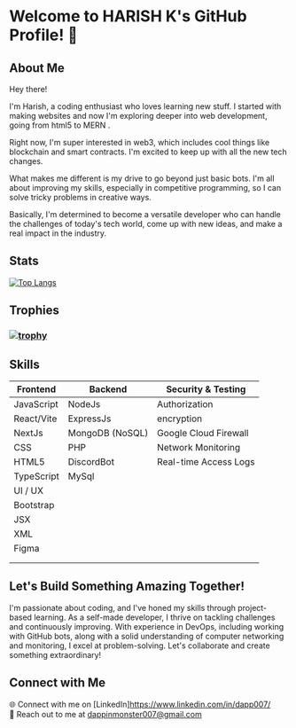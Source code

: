 # Welcome to HARISH K's GitHub Profile! 👋 

## About Me

Hey there!

I'm Harish, a coding enthusiast who loves learning new stuff. I started with making websites and now I'm exploring deeper into web development, going from html5 to MERN .

Right now, I'm super interested in web3, which includes cool things like blockchain and smart contracts. I'm excited to keep up with all the new tech changes.

What makes me different is my drive to go beyond just basic bots. I'm all about improving my skills, especially in competitive programming, so I can solve tricky problems in creative ways.

Basically, I'm determined to become a versatile developer who can handle the challenges of today's tech world, come up with new ideas, and make a real impact in the industry.

## Stats

[![Top Langs](https://github-readme-stats.vercel.app/api/top-langs/?username=dapphari007&layout=donut-vertical)](https://github.com/dapphari007/github-readme-stats)

## Trophies

### [![trophy](https://github-profile-trophy.vercel.app/?username=dapphari007)](https://github.com/dapphari007/github-profile-trophy)

## Skills

| Frontend     | Backend         | Security & Testing          | 
|--------------|-----------------|-----------------------------|
| JavaScript   | NodeJs          | Authorization               | 
| React/Vite   | ExpressJs       | encryption                  | 
| NextJs       | MongoDB (NoSQL) | Google Cloud Firewall       | 
| CSS          | PHP             | Network Monitoring          | 
| HTML5        | DiscordBot      | Real-time Access Logs       | 
| TypeScript   | MySql           |                             | 
| UI / UX      |                 |                             |
| Bootstrap    |                 |                             | 
| JSX          |                 |                             | 
| XML          |                 |                             | 
| Figma        |                 |                             | 
|              |                 |                             | 
|              |                 |                             |


## Let's Build Something Amazing Together!

I'm passionate about coding, and I've honed my skills through project-based learning. As a self-made developer, I thrive on tackling challenges and continuously improving. With experience in DevOps, including working with GitHub bots, along with a solid understanding of computer networking and monitoring, I excel at problem-solving. Let's collaborate and create something extraordinary!

## Connect with Me

🌐 Connect with me on [LinkedIn]https://www.linkedin.com/in/dapp007/  
📧 Reach out to me at [dappinmonster007@gmail.com](mailto:dappinmonster007@gmail.com)
